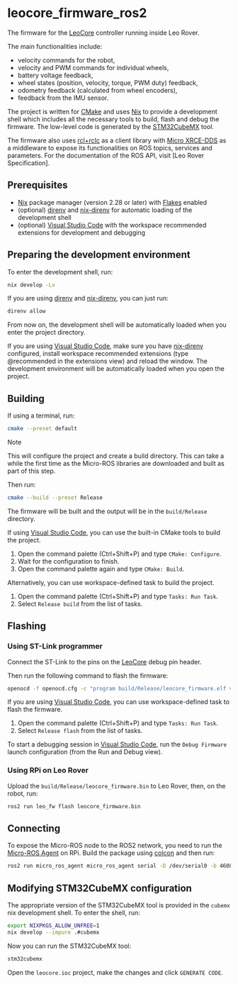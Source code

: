 # leocore_firmware_ros2

The firmware for the [LeoCore] controller running inside Leo Rover. 

The main functionalities include:
- velocity commands for the robot,
- velocity and PWM commands for individual wheels,
- battery voltage feedback,
- wheel states (position, velocity, torque, PWM duty) feedback,
- odometry feedback (calculated from wheel encoders),
- feedback from the IMU sensor.

The project is written for [CMake] and uses [Nix] to provide a development shell which includes all the necessary tools to build, flash and debug the firmware. The low-level code is generated by the [STM32CubeMX] tool.

The firmware also uses [rcl+rclc] as a client library with [Micro XRCE-DDS] as a middleware to expose its functionalities on ROS topics, services and parameters. For the documentation of the ROS API, visit [Leo Rover Specification].

## Prerequisites
- [Nix] package manager (version 2.28 or later) with [Flakes] enabled
- (optional) [direnv] and [nix-direnv] for automatic loading of the development shell
- (optional) [Visual Studio Code] with the workspace recommended extensions for development and debugging

## Preparing the development environment
To enter the development shell, run:
```bash
nix develop -Lv
```

If you are using [direnv] and [nix-direnv], you can just run:
```bash
direnv allow
```
From now on, the development shell will be automatically loaded when you enter the project directory.

If you are using [Visual Studio Code], make sure you have [nix-direnv] configured, install workspace recommended extensions (type @recommended in the extensions view) and reload the window. The development environment will be automatically loaded when you open the project.

## Building
If using a terminal, run:
```bash
cmake --preset default
```
> [!NOTE] 
> This will configure the project and create a build directory. This can take a while the first time as the Micro-ROS libraries are downloaded and built as part of this step.

Then run:
```bash
cmake --build --preset Release
```
The firmware will be built and the output will be in the `build/Release` directory.

If using [Visual Studio Code], you can use the built-in CMake tools to build the project.
1. Open the command palette (Ctrl+Shift+P) and type `CMake: Configure`.
2. Wait for the configuration to finish.
3. Open the command palette again and type `CMake: Build`.

Alternatively, you can use workspace-defined task to build the project.
1. Open the command palette (Ctrl+Shift+P) and type `Tasks: Run Task`.
2. Select `Release build` from the list of tasks.

## Flashing
### Using ST-Link programmer
Connect the ST-Link to the pins on the [LeoCore] debug pin header. 

Then run the following command to flash the firmware:
```bash
openocd -f openocd.cfg -c "program build/Release/leocore_firmware.elf verify reset exit"
```

If you are using [Visual Studio Code], you can use workspace-defined task to flash the firmware.
1. Open the command palette (Ctrl+Shift+P) and type `Tasks: Run Task`.
2. Select `Release flash` from the list of tasks.

To start a debugging session in [Visual Studio Code], run the `Debug Firmware` launch configuration (from the Run and Debug view).

### Using RPi on Leo Rover
Upload the `build/Release/leocore_firmware.bin` to Leo Rover, then, on the robot, run:
```bash
ros2 run leo_fw flash leocore_firmware.bin
```

## Connecting
To expose the Micro-ROS node to the ROS2 network, you need to run the [Micro-ROS Agent] on RPi. Build the package using [colcon] and then run:
```bash
ros2 run micro_ros_agent micro_ros_agent serial -D /dev/serial0 -b 460800
```

## Modifying STM32CubeMX configuration
The appropriate version of the STM32CubeMX tool is provided in the `cubemx` nix development shell. To enter the shell, run:
```bash
export NIXPKGS_ALLOW_UNFREE=1 
nix develop --impure .#cubemx
```

Now you can run the STM32CubeMX tool:
```bash
stm32cubemx
```

Open the `leocore.ioc` project, make the changes and click `GENERATE CODE`.

[LeoCore]: https://www.leorover.tech/documentation/leo-core
[CMake]: https://cmake.org/
[Nix]: https://nixos.org/
[Flakes]: https://nixos.wiki/wiki/Flakes
[direnv]: https://direnv.net/
[nix-direnv]: https://github.com/nix-community/nix-direnv
[leo_fw]: http://wiki.ros.org/leo_fw
[STM32CubeMX]: https://www.st.com/en/development-tools/stm32cubemx.html
[Visual Studio Code]: https://code.visualstudio.com
[rcl+rclc]: https://github.com/ros2/rclc
[Micro XRCE-DDS]: https://micro.ros.org/docs/tutorials/advanced/microxrcedds_rmw_configuration/
[Micro-ROS Agent]: https://github.com/micro-ROS/micro-ROS-Agent
[colcon]: https://docs.ros.org/en/foxy/Tutorials/Colcon-Tutorial.html